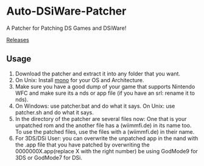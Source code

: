 # Auto-DSiWare-Patcher
A Patcher for Patching DS Games and DSiWare!

[Releases](https://github.com/ApfelTV/Auto-DSiWare-Patcher/releases/)

## Usage
1. Download the patcher and extract it into any folder that you want.
1. On Unix: Install [mono](http://www.mono-project.com) for your OS and Architecture.
1. Make sure you have a good dump of your game that supports Nintendo WFC and make sure its a nds or app file (if you have an srl: rename it to nds).
1. On Windows: use patcher.bat and do what it says. On Unix: use patcher.sh and do what it says.
1. In the directory of the patcher are several files now: One that is your unpatched rom and the another file has a (wiimmfi.de) in its name too. To use the patched files, use the files with a (wiimmfi.de) in their name.
1. For 3DS/DSi User: you can overwrite the unpatched app in the nand with the .app file that you have patched by overwriting the 0000000X.app(replace X with the right number) be using GodMode9 for 3DS or GodMode7 for DSi.
